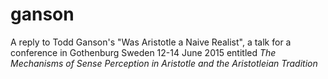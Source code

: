 # ganson
A reply to Todd Ganson's "Was Aristotle a Naive Realist", a talk for a conference in Gothenburg Sweden 12-14 June 2015 entitled *The Mechanisms of Sense Perception in Aristotle and the Aristotleian Tradition*
